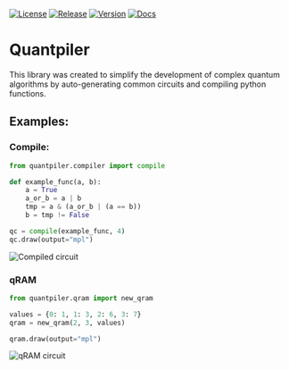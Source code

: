 [![License](https://img.shields.io/github/license/averyanalex/quantpiler.svg)](https://opensource.org/licenses/Apache-2.0)
[![Release](https://github.com/averyanalex/quantpiler/actions/workflows/release.yml/badge.svg)](https://github.com/averyanalex/quantpiler/releases)
[![Version](https://img.shields.io/pypi/v/quantpiler.svg)](https://pypi.org/project/quantpiler/)
[![Docs](https://img.shields.io/readthedocs/quantpiler.svg)](https://quantpiler.readthedocs.io/en/latest/)

# Quantpiler

This library was created to simplify the development of complex quantum algorithms by
auto-generating common circuits and compiling python functions.

## Examples:

### Compile:

```python
from quantpiler.compiler import compile

def example_func(a, b):
    a = True
    a_or_b = a | b
    tmp = a & (a_or_b | (a == b))
    b = tmp != False

qc = compile(example_func, 4)
qc.draw(output="mpl")
```

![Compiled circuit](https://raw.githubusercontent.com/averyanalex/quantpiler/397073274ea07ad9d3f85345cf15823ed79813f0/images/compiler.png)

### qRAM

```python
from quantpiler.qram import new_qram

values = {0: 1, 1: 3, 2: 6, 3: 7}
qram = new_qram(2, 3, values)

qram.draw(output="mpl")
```

![qRAM circuit](https://raw.githubusercontent.com/averyanalex/quantpiler/397073274ea07ad9d3f85345cf15823ed79813f0/images/qram.png)

